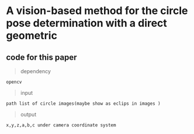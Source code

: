 A vision-based method for the circle pose determination with a direct geometric
===========================================================================
code for this paper
---------------------------------------------------------------------------
>dependency

    opencv
>input

    path list of circle images(maybe show as eclips in images )

>output

    x,y,z,a,b,c under camera coordinate system
